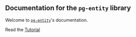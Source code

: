 ## Documentation for the `pg-entity` library

Welcome to [`pg-entity`][pg-entity]'s documentation.

Read the [Tutorial](/Tutorial)


[pg-entity]: https://github.com/tchoutri/pg-entity
